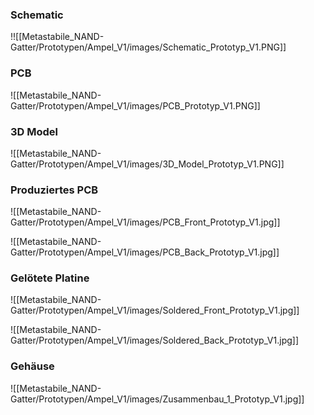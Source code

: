 ### Schematic

!![[Metastabile_NAND-Gatter/Prototypen/Ampel_V1/images/Schematic_Prototyp_V1.PNG]]
### PCB

![[Metastabile_NAND-Gatter/Prototypen/Ampel_V1/images/PCB_Prototyp_V1.PNG]]
### 3D Model

![[Metastabile_NAND-Gatter/Prototypen/Ampel_V1/images/3D_Model_Prototyp_V1.PNG]]

### Produziertes PCB

![[Metastabile_NAND-Gatter/Prototypen/Ampel_V1/images/PCB_Front_Prototyp_V1.jpg]]

![[Metastabile_NAND-Gatter/Prototypen/Ampel_V1/images/PCB_Back_Prototyp_V1.jpg]]

### Gelötete Platine

![[Metastabile_NAND-Gatter/Prototypen/Ampel_V1/images/Soldered_Front_Prototyp_V1.jpg]]

![[Metastabile_NAND-Gatter/Prototypen/Ampel_V1/images/Soldered_Back_Prototyp_V1.jpg]]

### Gehäuse

![[Metastabile_NAND-Gatter/Prototypen/Ampel_V1/images/Zusammenbau_1_Prototyp_V1.jpg]]